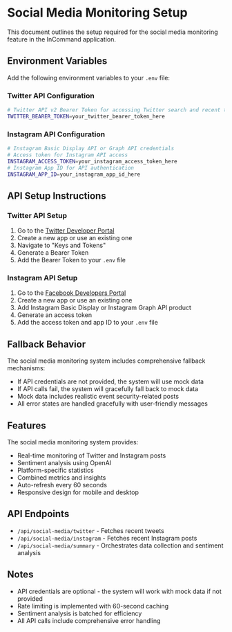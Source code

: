 # Social Media Monitoring Setup

This document outlines the setup required for the social media monitoring feature in the InCommand application.

## Environment Variables

Add the following environment variables to your `.env` file:

### Twitter API Configuration
```bash
# Twitter API v2 Bearer Token for accessing Twitter search and recent tweets
TWITTER_BEARER_TOKEN=your_twitter_bearer_token_here
```

### Instagram API Configuration
```bash
# Instagram Basic Display API or Graph API credentials
# Access token for Instagram API access
INSTAGRAM_ACCESS_TOKEN=your_instagram_access_token_here
# Instagram App ID for API authentication
INSTAGRAM_APP_ID=your_instagram_app_id_here
```

## API Setup Instructions

### Twitter API Setup
1. Go to the [Twitter Developer Portal](https://developer.twitter.com/)
2. Create a new app or use an existing one
3. Navigate to "Keys and Tokens"
4. Generate a Bearer Token
5. Add the Bearer Token to your `.env` file

### Instagram API Setup
1. Go to the [Facebook Developers Portal](https://developers.facebook.com/)
2. Create a new app or use an existing one
3. Add Instagram Basic Display or Instagram Graph API product
4. Generate an access token
5. Add the access token and app ID to your `.env` file

## Fallback Behavior

The social media monitoring system includes comprehensive fallback mechanisms:

- If API credentials are not provided, the system will use mock data
- If API calls fail, the system will gracefully fall back to mock data
- Mock data includes realistic event security-related posts
- All error states are handled gracefully with user-friendly messages

## Features

The social media monitoring system provides:

- Real-time monitoring of Twitter and Instagram posts
- Sentiment analysis using OpenAI
- Platform-specific statistics
- Combined metrics and insights
- Auto-refresh every 60 seconds
- Responsive design for mobile and desktop

## API Endpoints

- `/api/social-media/twitter` - Fetches recent tweets
- `/api/social-media/instagram` - Fetches recent Instagram posts
- `/api/social-media/summary` - Orchestrates data collection and sentiment analysis

## Notes

- API credentials are optional - the system will work with mock data if not provided
- Rate limiting is implemented with 60-second caching
- Sentiment analysis is batched for efficiency
- All API calls include comprehensive error handling
